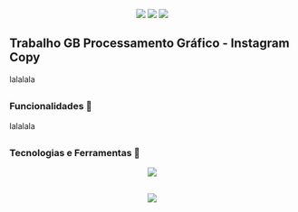 <p align="center">
  <img src="https://img.shields.io/badge/mac%20os-000000?logo=apple&logoColor=white"/>
  <img src="https://img.shields.io/github/license/1lusca/termoooo.svg">
  <img src="https://img.shields.io/github/followers/1lusca.svg?style=social&label=Follow&maxAge=2592000">
</p>


## Trabalho GB Processamento Gráfico - Instagram Copy

lalalala


##

### Funcionalidades 🔨

lalalala

##

### Tecnologias e Ferramentas 🚀
<p align="center">
    <img src="https://skillicons.dev/icons?i=python"/>
</p>

##

<p align="center">
  <img src="http://ForTheBadge.com/images/badges/built-with-love.svg">
</p>
